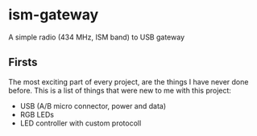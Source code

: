 # ism-gateway
A simple radio (434 MHz, ISM band) to USB gateway

## Firsts
The most exciting part of every project, are the things I have never done before.
This is a list of things that were new to me with this project:

  * USB (A/B micro connector, power and data)
  * RGB LEDs
  * LED controller with custom protocoll
